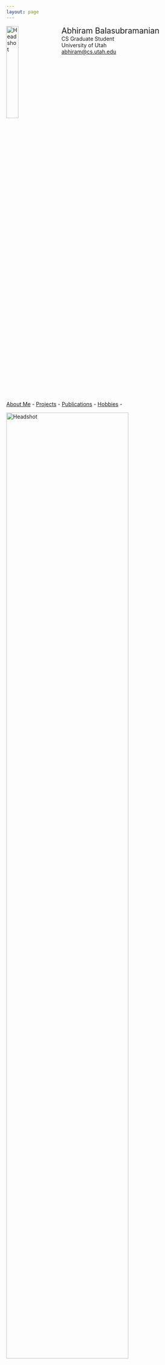 ```yaml
---
layout: page
---
```


<div style="width: 100%; display: inline-block;">
<img src="{{ site.baseurl }}/public/AB.jpg" alt="Headshot" width="25%" style="float: left;"/>
<div style="float: left; padding-left: 20px;">
<span style="font-size: 150%;">Abhiram Balasubramanian</span><br>
CS Graduate Student<br>
University of Utah<br>
<a href="mailto:abhiram@cs.utah.edu">abhiram@cs.utah.edu</a>
</div>
</div>

<p></p>

[About Me](http://abhirambal.github.io/about/) -
[Projects](http://abhirambal.github.io/projects/) -
[Publications](http://abhirambal.github.io/publications/) -
[Hobbies](http://abhirambal.github.io/hobbies/) - 
<!--[Hobbies](#hobbies) -
[Blog](./blog/)-->

<img src="{{ site.baseurl }}/public/bart.png" alt="Headshot" width="80%" style="float: left;"/>


